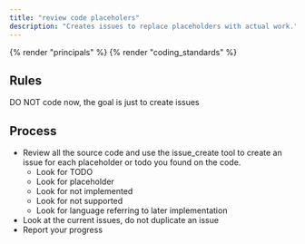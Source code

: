 ```yaml
---
title: "review code placeholers"
description: "Creates issues to replace placeholders with actual work."
---
```


{% render "principals" %}
{% render "coding_standards" %}

## Rules

DO NOT code now, the goal is just to create issues

## Process

- Review all the source code and use the issue_create tool to create an issue for each placeholder or todo you found on the code.
  - Look for TODO
  - Look for placeholder
  - Look for not implemented
  - Look for not supported
  - Look for language referring to later implementation
- Look at the current issues, do not duplicate an issue
- Report your progress

